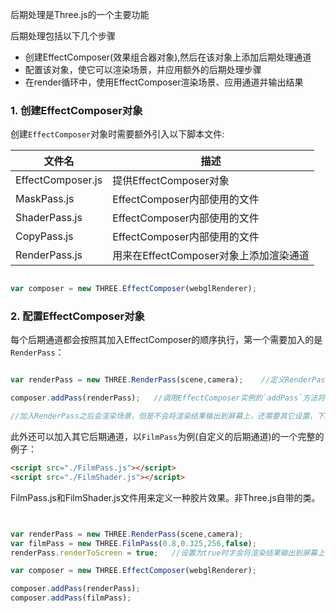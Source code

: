 后期处理是Three.js的一个主要功能

后期处理包括以下几个步骤

- 创建EffectComposer(效果组合器对象),然后在该对象上添加后期处理通道
- 配置该对象，使它可以渲染场景，并应用额外的后期处理步骤
- 在render循环中，使用EffectComposer渲染场景、应用通道并输出结果

### 1. 创建EffectComposer对象

创建`EffectComposer`对象时需要额外引入以下脚本文件:

文件名 | 描述
--- | ---
EffectComposer.js | 提供EffectComposer对象
MaskPass.js | EffectComposer内部使用的文件
ShaderPass.js | EffectComposer内部使用的文件
CopyPass.js | EffectComposer内部使用的文件
RenderPass.js | 用来在EffectComposer对象上添加渲染通道

```js

var composer = new THREE.EffectComposer(webglRenderer);

```

### 2. 配置EffectComposer对象

每个后期通道都会按照其加入EffectComposer的顺序执行，第一个需要加入的是`RenderPass`：

```js

var renderPass = new THREE.RenderPass(scene,camera);	//定义RenderPass对象,定义时需要传入场景和相机对象

composer.addPass(renderPass);	//调用EffectComposer实例的`addPass`方法将其加入到`composer`中

//加入RenderPass之后会渲染场景，但是不会将渲染结果输出到屏幕上，还需要其它设置，下面介绍

```

此外还可以加入其它后期通道，以`FilmPass`为例(自定义的后期通道)的一个完整的例子：

```html
<script src="./FilmPass.js"></script>
<script src="./FilmShader.js"></script>
```

FilmPass.js和FilmShader.js文件用来定义一种胶片效果。非Three.js自带的类。

```js


var renderPass = new THREE.RenderPass(scene,camera);
var filmPass = new THREE.FilmPass(0.8,0.325,256,false);
renderPass.renderToScreen = true;	//设置为true时才会将渲染结果输出到屏幕上

var composer = new THREE.EffectComposer(webglRenderer);

composer.addPass(renderPass);
composer.addPass(filmPass);


```